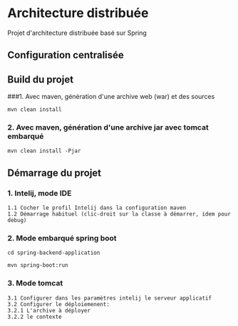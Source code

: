 # Architecture distribuée
Projet d'architecture distribuée basé sur Spring

## Configuration centralisée

## Build du projet
###1. Avec maven, génération d'une archive web (war) et des sources
```
mvn clean install
```

### 2. Avec maven, génération d'une archive jar avec tomcat embarqué
```
mvn clean install -Pjar
```

## Démarrage du projet
### 1. Intelij, mode IDE
```
1.1 Cocher le profil Intelij dans la configuration maven
1.2 Démarrage habituel (clic-droit sur la classe à démarrer, idem pour debug)
```

### 2. Mode embarqué spring boot
```
cd spring-backend-application

mvn spring-boot:run
```

### 3. Mode tomcat
```
3.1 Configurer dans les paramètres intelij le serveur applicatif
3.2 Configurer le déploiemenent:
3.2.1 L'archive à déployer
3.2.2 le contexte
```
